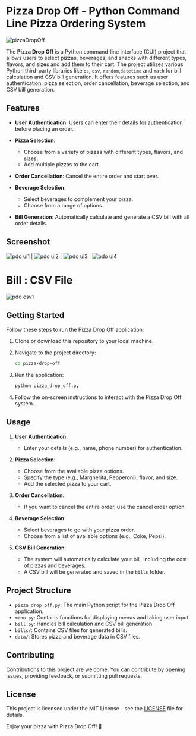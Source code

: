 # Pizza Drop Off - Python Command Line Pizza Ordering System

![pizzaDropOff](https://github.com/mohit-thakur09/pizzaDropOff/assets/82665617/1b0edb64-695f-4a35-a7d2-f9e3d0fe61c9)



The **Pizza Drop Off** is a Python command-line interface (CUI) project that allows users to select pizzas, beverages, and snacks with different types, flavors, and sizes and add them to their cart. The project utilizes various Python third-party libraries like `os`, `csv`, `random`,`datetime` and `math` for bill calculation and CSV bill generation. It offers features such as user authentication, pizza selection, order cancellation, beverage selection, and CSV bill generation.

## Features

- **User Authentication**: Users can enter their details for authentication before placing an order.

- **Pizza Selection**:
  - Choose from a variety of pizzas with different types, flavors, and sizes.
  - Add multiple pizzas to the cart.

- **Order Cancellation**: Cancel the entire order and start over.

- **Beverage Selection**:
  - Select beverages to complement your pizza.
  - Choose from a range of options.

- **Bill Generation**: Automatically calculate and generate a CSV bill with all order details.

## Screenshot

![pdo ui1](https://github.com/mohit-thakur09/pizzaDropOff/assets/82665617/30f74355-a51d-4eb3-843e-8873d645291e) | ![pdo ui2](https://github.com/mohit-thakur09/pizzaDropOff/assets/82665617/2b7780b1-b427-4e1c-997d-880c247ad33b) | ![pdo ui3](https://github.com/mohit-thakur09/pizzaDropOff/assets/82665617/9ff77077-0642-4993-be5f-3041cb8ef82d) | ![pdo ui4](https://github.com/mohit-thakur09/pizzaDropOff/assets/82665617/1e04e3b9-3e14-4150-8d4a-3c268cfd278e)

# Bill : CSV File

![pdo csv1](https://github.com/mohit-thakur09/pizzaDropOff/assets/82665617/d040c5d1-6390-4d32-812c-4b11b555c5eb)


## Getting Started

Follow these steps to run the Pizza Drop Off application:

1. Clone or download this repository to your local machine.

2. Navigate to the project directory:

   ```bash
   cd pizza-drop-off
   ```

3. Run the application:

   ```bash
   python pizza_drop_off.py
   ```

4. Follow the on-screen instructions to interact with the Pizza Drop Off system.

## Usage

1. **User Authentication**:
   - Enter your details (e.g., name, phone number) for authentication.

2. **Pizza Selection**:
   - Choose from the available pizza options.
   - Specify the type (e.g., Margherita, Pepperoni), flavor, and size.
   - Add the selected pizza to your cart.

3. **Order Cancellation**:
   - If you want to cancel the entire order, use the cancel order option.

4. **Beverage Selection**:
   - Select beverages to go with your pizza order.
   - Choose from a list of available options (e.g., Coke, Pepsi).

5. **CSV Bill Generation**:
   - The system will automatically calculate your bill, including the cost of pizzas and beverages.
   - A CSV bill will be generated and saved in the `bills` folder.

## Project Structure

- `pizza_drop_off.py`: The main Python script for the Pizza Drop Off application.
- `menu.py`: Contains functions for displaying menus and taking user input.
- `bill.py`: Handles bill calculation and CSV bill generation.
- `bills/`: Contains CSV files for generated bills.
- `data/`: Stores pizza and beverage data in CSV files.

## Contributing

Contributions to this project are welcome. You can contribute by opening issues, providing feedback, or submitting pull requests.

## License

This project is licensed under the MIT License - see the [LICENSE](LICENSE) file for details.

Enjoy your pizza with Pizza Drop Off! 🍕
